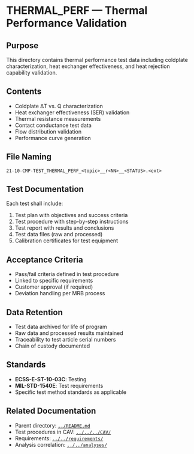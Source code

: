 # THERMAL_PERF — Thermal Performance Validation

## Purpose

This directory contains thermal performance test data including coldplate characterization, heat exchanger effectiveness, and heat rejection capability validation.

## Contents

- Coldplate ΔT vs. Q characterization
- Heat exchanger effectiveness (SER) validation
- Thermal resistance measurements
- Contact conductance test data
- Flow distribution validation
- Performance curve generation

## File Naming

```
21-10-CMP-TEST_THERMAL_PERF_<topic>__r<NN>__<STATUS>.<ext>
```

## Test Documentation

Each test shall include:
1. Test plan with objectives and success criteria
2. Test procedure with step-by-step instructions
3. Test report with results and conclusions
4. Test data files (raw and processed)
5. Calibration certificates for test equipment

## Acceptance Criteria

- Pass/fail criteria defined in test procedure
- Linked to specific requirements
- Customer approval (if required)
- Deviation handling per MRB process

## Data Retention

- Test data archived for life of program
- Raw data and processed results maintained
- Traceability to test article serial numbers
- Chain of custody documented

## Standards

- **ECSS-E-ST-10-03C**: Testing
- **MIL-STD-1540E**: Test requirements
- Specific test method standards as applicable

## Related Documentation

- Parent directory: [`../README.md`](../README.md)
- Test procedures in CAV: [`../../../CAV/`](../../../CAV/)
- Requirements: [`../../requirements/`](../../requirements/)
- Analysis correlation: [`../../analyses/`](../../analyses/)
